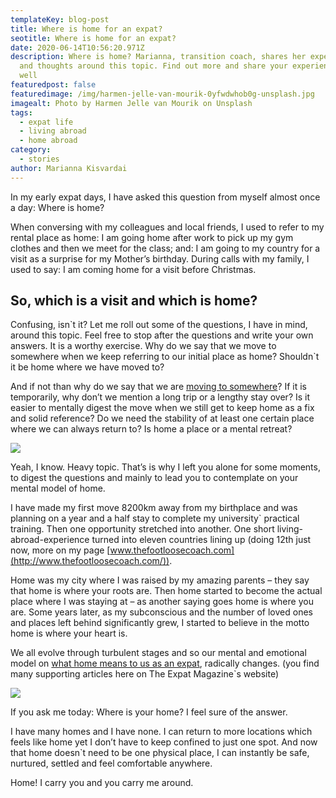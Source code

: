 ```yaml
---
templateKey: blog-post
title: Where is home for an expat?
seotitle: Where is home for an expat?
date: 2020-06-14T10:56:20.971Z
description: Where is home? Marianna, transition coach, shares her experience
  and thoughts around this topic. Find out more and share your experience as
  well
featuredpost: false
featuredimage: /img/harmen-jelle-van-mourik-0yfwdwhob0g-unsplash.jpg
imagealt: Photo by Harmen Jelle van Mourik on Unsplash
tags:
  - expat life
  - living abroad
  - home abroad
category:
  - stories
author: Marianna Kisvardai
---
```

In my early expat days, I have asked this question from myself almost once a day: Where is home?

When conversing with my colleagues and local friends, I used to refer to my rental place as home: I am going home after work to pick up my gym clothes and then we meet for the class; and: I am going to my country for a visit as a surprise for my Mother’s birthday. During calls with my family, I used to say: I am coming home for a visit before Christmas.

## So, which is a visit and which is home?

Confusing, isn\`t it? Let me roll out some of the questions, I have in mind, around this topic. Feel free to stop after the questions and write your own answers. It is a worthy exercise. Why do we say that we move to somewhere when we keep referring to our initial place as home? Shouldn\`t it be home where we have moved to?

And if not than why do we say that we are [moving to somewhere](https://www.thexpatmagazine.com/blog/2018-08-15-your-guide-to-moving-internationally/)? If it is temporarily, why don’t we mention a long trip or a lengthy stay over? Is it easier to mentally digest the move when we still get to keep home as a fix and solid reference? Do we need the stability of at least one certain place where we can always return to? Is home a place or a mental retreat?

![](blob:https://www.thexpatmagazine.com/9cb679c8-743b-4eca-b792-ef221be4d52e)

Yeah, I know. Heavy topic. That’s is why I left you alone for some moments, to digest the questions and mainly to lead you to contemplate on your mental model of home.

I have made my first move 8200km away from my birthplace and was planning on a year and a half stay to complete my university` practical training. Then one opportunity stretched into another. One short living-abroad-experience turned into eleven countries lining up (doing 12th just now, more on my page [www.thefootloosecoach.com](http://www.thefootloosecoach.com/)).

Home was my city where I was raised by my amazing parents – they say that home is where your roots are. Then home started to become the actual place where I was staying at – as another saying goes home is where you are. Some years later, as my subconscious and the number of loved ones and places left behind significantly grew, I started to believe in the motto home is where your heart is.

We all evolve through turbulent stages and so our mental and emotional model on [what home means to us as an expat](https://www.thexpatmagazine.com/blog/2020-05-15-a-home-away-from-home/), radically changes. (you find many supporting articles here on The Expat Magazine`s website)

![](blob:https://www.thexpatmagazine.com/df3899d8-a26f-42d0-ba2e-8ec631d867c0)

If you ask me today: Where is your home? I feel sure of the answer.

I have many homes and I have none. I can return to more locations which feels like home yet I don’t have to keep confined to just one spot. And now that home doesn`t need to be one physical place, I can instantly be safe, nurtured, settled and feel comfortable anywhere.

Home! I carry you and you carry me around.